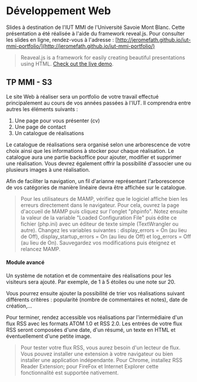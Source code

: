 # Développement Web
Slides à destination de l'IUT MMI de l'Université Savoie Mont Blanc. Cette présentation a été réalisée à l'aide du framework reveal.js.
Pour consulter les slides en ligne, rendez-vous à l'adresse : [http://jeromefath.github.io/iut-mmi-portfolio/](http://jeromefath.github.io/iut-mmi-portfolio/)

> Reaveal.js is a framework for easily creating beautiful presentations using HTML. [Check out the live demo](http://lab.hakim.se/reveal-js/).

## TP MMI - S3

Le site Web à réaliser sera un portfolio de votre travail effectué principalement au cours de vos années passées à l'IUT. Il comprendra entre autres les éléments suivants : 

1. Une page pour vous présenter (cv)
2. Une page de contact 
2. Un catalogue de réalisations

Le catalogue de réalisations sera organisé selon une arborescence de votre choix ainsi que les informations à stocker pour chaque réalisation. Le catalogue aura une partie backoffice pour ajouter, modifier et supprimer une réalisation. Vous devrez également offrir la possibilité d'associer une ou plusieurs images à une réalisation.

Afin de faciliter la navigation, un fil d'arianne représentant l'arborescence de vos catégories de manière linéaire devra être affichée sur le catalogue.

> Pour les utilisateurs de MAMP, vérifiez que le logiciel affiche bien les erreurs directement dans le navigateur. Pour cela, ouvrez la page d'accueil de MAMP puis cliquez sur l'onglet "phpinfo". Notez ensuite la valeur de la variable "Loaded Configuration File" puis édite ce fichier (php.ini) avec un éditeur de texte simple (TextWrangler ou autre). Changez les variables suivantes : display_errors = On (au lieu de Off), display_startup_errors = On (au lieu de Off) et log_errors = Off (au lieu de On). Sauvegardez vos modifications puis éteignez et relancez MAMP.

#### Module avancé

Un système de notation et de commentaire des réalisations pour les visiteurs sera ajouté. Par exemple, de 1 à 5 étoiles ou une note sur 20. 

Vous pourrez ensuite ajouter la possibilité de trier vos réalisations suivant différents critères : popularité (nombre de commentaires et notes), date de création,...

Pour terminer, rendez accessible vos réalisations par l'intermédiaire d'un flux RSS avec les formats ATOM 1.0 et RSS 2.0. Les entrées de votre flux RSS seront composées d'une date, d'un résumé, un texte en HTML et éventuellement d'une petite image.

> Pour tester votre flux RSS, vous aurez besoin d'un lecteur de flux. Vous pouvez installer une extension à votre navigateur ou bien installer une application indépendante. Pour Chrome, installez RSS Reader Extension; pour FireFox et Internet Explorer cette fonctionnalité est supportée nativement.